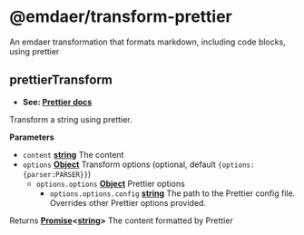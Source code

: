 <!--
  This file was generated by emdaer

  Its template can be found at .emdaer/README.emdaer.md
-->

# @emdaer/transform-prettier

An emdaer transformation that formats markdown, including code blocks, using
prettier

<!-- Generated by documentation.js. Update this documentation by updating the source code. -->

## prettierTransform

* **See: [Prettier docs](https://github.com/prettier/prettier#options)**

Transform a string using prettier.

**Parameters**

* `content`
  **[string](https://developer.mozilla.org/en-US/docs/Web/JavaScript/Reference/Global_Objects/String)**
  The content
* `options`
  **[Object](https://developer.mozilla.org/en-US/docs/Web/JavaScript/Reference/Global_Objects/Object)**
  Transform options (optional, default `{options:{parser:PARSER}}`)
  * `options.options`
    **[Object](https://developer.mozilla.org/en-US/docs/Web/JavaScript/Reference/Global_Objects/Object)**
    Prettier options
    * `options.options.config`
      **[string](https://developer.mozilla.org/en-US/docs/Web/JavaScript/Reference/Global_Objects/String)**
      The path to the Prettier config file. Overrides other Prettier options
      provided.

Returns
**[Promise](https://developer.mozilla.org/en-US/docs/Web/JavaScript/Reference/Global_Objects/Promise)&lt;[string](https://developer.mozilla.org/en-US/docs/Web/JavaScript/Reference/Global_Objects/String)>**
The content formatted by Prettier
